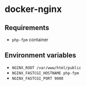 # docker-nginx

## Requirements
- `php-fpm` container

## Environment variables
- `NGINX_ROOT /var/www/html/public`
- `NGINX_FASTCGI_HOSTNAME php-fpm`
- `NGINX_FASTCGI_PORT 9000`